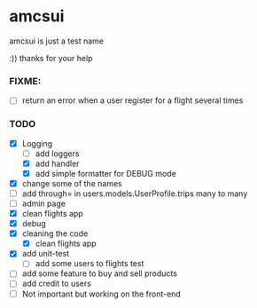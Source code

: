 # amcsui

amcsui is just a test name
 
:))
thanks for your help

### FIXME:
- [ ] return an error when a user register for a flight several times


### TODO
- [x] Logging
  - [ ] add loggers
  - [x] add handler
  - [x] add simple formatter for DEBUG mode
- [x] change some of the names
- [ ] add through= in users.models.UserProfile.trips many to many
- [ ] admin page
- [x] clean flights app
- [x] debug
- [x] cleaning the code
  - [x] clean flights app 
- [x] add unit-test
  - [ ] add some users to flights test 
- [ ] add some feature to buy and sell products
- [ ] add credit to users
- [ ] Not important but working on the front-end
